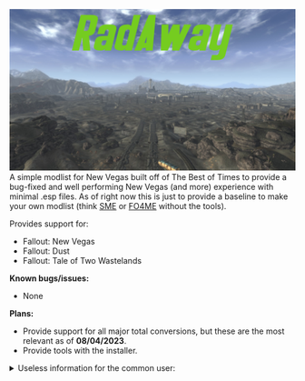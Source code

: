 ![RadAway](https://github.com/Biblioklept/radaway/blob/main/img/radaway.png)
A simple modlist for New Vegas built off of The Best of Times to provide a bug-fixed and well performing New Vegas (and more) experience with minimal .esp files. As of right now this is just to provide a baseline to make your own modlist (think [SME](https://thephoenixflavour.com/skyrim-se/sme/) or [FO4ME](https://github.com/GozerBlackCat/FO4ME) without the tools).

Provides support for:
- Fallout: New Vegas
- Fallout: Dust
- Fallout: Tale of Two Wastelands

__Known bugs/issues:__

- None

__Plans:__
- Provide support for all major total conversions, but these are the most relevant as of __08/04/2023__.
- Provide tools with the installer.

<details>
<summary>Useless information for the common user:</summary>
<br>

__Fixed bugs/issues:__

- Modlist goes out of order if not using TTW list, and puts `TTW 3.3.2` and `TTW Quickstart Item Remover - INI` at the bottom in the development section.

Response: Adding an empty "textures" folder to both.

- 10mm Pistol(s) has broken sights.

Response: Removing `Vanilla Iron Sights Realligned` and solely relying on `Weapon Mesh Improvement Mod`. Redux version of Vanilla Iron Sights Realligned coming soon.
</details>
